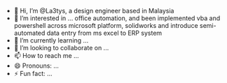 - 👋 Hi, I’m @La3tys, a design engineer based in Malaysia 
- 👀 I’m interested in ... office automation, and been implemented vba and powershell across microsoft platform, solidworks and introduce semi-automated data entry from ms excel to ERP system
- 🌱 I’m currently learning ...
- 💞️ I’m looking to collaborate on ...
- 📫 How to reach me ...
- 😄 Pronouns: ...
- ⚡ Fun fact: ...

<!---
La3tys/La3tys is a ✨ special ✨ repository because its `README.md` (this file) appears on your GitHub profile.
You can click the Preview link to take a look at your changes.
--->
